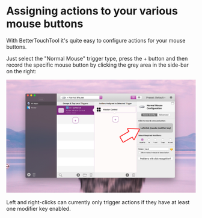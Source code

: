 # Assigning actions to your various mouse buttons

With BetterTouchTool it's quite easy to configure actions for your mouse buttons.

Just select the "Normal Mouse" trigger type, press the + button and then record the specific mouse button by clicking the grey area in the side-bar on the right:

![normalmouse](media/new/normalmouse.jpg)

Left and right-clicks can currently only trigger actions if they have at least one modifier key enabled.
